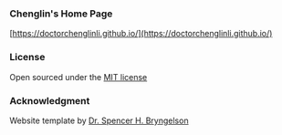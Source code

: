 ### Chenglin's Home Page

[https://doctorchenglinli.github.io/](https://doctorchenglinli.github.io/)

### License

Open sourced under the [MIT license](LICENSE)

### Acknowledgment

Website template by [Dr. Spencer H. Bryngelson](https://github.com/sbryngelson/academic-website-template)
